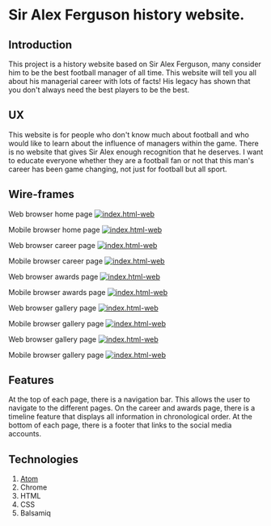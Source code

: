 # Sir Alex Ferguson history website.

## Introduction

This project is a history website based on Sir Alex Ferguson, many consider him to be the best football manager of all time.
This website will tell you all about his managerial career with lots of facts! His legacy has shown that you don't always need the best players to be the best.

## UX

This website is for people who don't know much about football and who would like to learn about the influence of managers within the game.
There is no website that gives Sir Alex enough recognition that he deserves. I want to educate everyone  whether they are a football fan or not that this man's career has been game changing, not just for football but all sport.

## Wire-frames

Web browser home page
[![index.html-web](documentation-assets/wireframe-images/index.html-web.png)](documentation-assets/wireframe-images/index.html-web.png)

Mobile browser home page
[![index.html-web](documentation-assets/wireframe-images/index.html-mobile.png)](documentation-assets/wireframe-images/index.html-mobile.png)

Web browser career page
[![index.html-web](documentation-assets/wireframe-images/career.html-web.png)](documentation-assets/wireframe-images/career.html-web.png)

Mobile browser career page
[![index.html-web](documentation-assets/wireframe-images/career.html-mobile.png)](documentation-assets/wireframe-images/career.html-mobile.png)

Web browser awards page
[![index.html-web](documentation-assets/wireframe-images/awards.html-web.png)](documentation-assets/wireframe-images/awards.html-web.png)

Mobile browser awards page
[![index.html-web](documentation-assets/wireframe-images/awards.html-mobile.png)](documentation-assets/wireframe-images/awards.html-mobile.png)

Web browser gallery page
[![index.html-web](documentation-assets/wireframe-images/gallery.html-web.png)](documentation-assets/wireframe-images/gallery.html-web.png)

Mobile browser gallery page
[![index.html-web](documentation-assets/wireframe-images/gallery.html-mobile.png)](documentation-assets/wireframe-images/gallery.html-mobile.png)

Web browser gallery page
[![index.html-web](documentation-assets/wireframe-images/contact-us.html-web.png)](documentation-assets/wireframe-images/contact-us.html-web.png)

Mobile browser gallery page
[![index.html-web](documentation-assets/wireframe-images/contact-us.html-mobile.png)](documentation-assets/wireframe-images/contact-us.html-mobile.png)

## Features
At the top of each page, there is a navigation bar. This allows the user to navigate to the different pages.
On the career and awards page, there is a timeline feature that displays all information in chronological order.
At the bottom of each page, there is a footer that links to the social media accounts.

## Technologies

1. [Atom](https://atom.io/)
2. Chrome
3. HTML
4. CSS
5. Balsamiq
